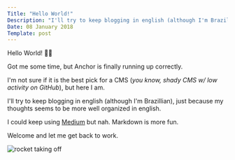 ```yaml
---
Title: "Hello World!"
Description: "I'll try to keep blogging in english (although I'm Brazillian), just because my thoughts seems to be more well organized in english."
Date: 08 January 2018
Template: post
---
```

Hello World! 🚀🤓

Got me some time, but Anchor is finally running up correctly.

I'm not sure if it is the best pick for a CMS (*you know, shady CMS w/ low activity on GitHub*), but here I am.

I'll try to keep blogging in english (although I'm Brazillian), just because my thoughts seems to be more well organized in english.

I could keep using [Medium](https://medium.com/@lenilsonjr) but nah. Markdown is more fun.

Welcome and let me get back to work.

![rocket taking off](https://media.giphy.com/media/kjjRGpezebjaw/giphy.gif "rocket taking off")
